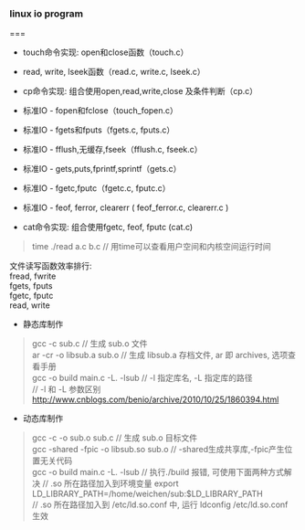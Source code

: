 ### linux io program
===
* touch命令实现: open和close函数（touch.c）

* read, write, lseek函数（read.c, write.c, lseek.c）

* cp命令实现: 组合使用open,read,write,close 及条件判断（cp.c）

* 标准IO - fopen和fclose（touch_fopen.c）

* 标准IO - fgets和fputs（fgets.c, fputs.c）

* 标准IO - fflush,无缓存,fseek（fflush.c, fseek.c）

* 标准IO - gets,puts,fprintf,sprintf（gets.c）

* 标准IO - fgetc,fputc（fgetc.c, fputc.c）

* 标准IO - feof, ferror, clearerr ( feof_ferror.c, clearerr.c )

* cat命令实现: 组合使用fgetc, feof, fputc (cat.c)

> time ./read a.c b.c  // 用time可以查看用户空间和内核空间运行时间

文件读写函数效率排行:  
fread, fwrite  
fgets, fputs  
fgetc, fputc  
read, write  

* 静态库制作  
> gcc -c sub.c   // 生成 sub.o 文件  
> ar -cr -o libsub.a sub.o  // 生成 libsub.a 存档文件, ar 即 archives, 选项查看手册  
> gcc -o build main.c -L. -lsub  // -l 指定库名, -L 指定库的路径  
>    // -l 和 -L 参数区别 http://www.cnblogs.com/benio/archive/2010/10/25/1860394.html  

* 动态库制作
> gcc -c -o sub.o sub.c  // 生成 sub.o 目标文件  
> gcc -shared -fpic -o libsub.so sub.o  // -shared生成共享库,-fpic产生位置无关代码  
> gcc -o build main.c -L. -lsub  // 执行./build 报错, 可使用下面两种方式解决
>   // .so 所在路径加入到环境变量 export LD_LIBRARY_PATH=/home/weichen/sub:$LD_LIBRARY_PATH  
>	// .so 所在路径加入到 /etc/ld.so.conf 中, 运行 ldconfig /etc/ld.so.conf 生效


